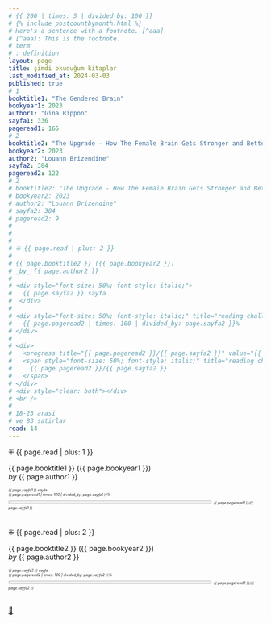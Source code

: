 ```yaml
---
# {{ 200 | times: 5 | divided_by: 100 }}
# {% include postcountbymonth.html %}
# Here's a sentence with a footnote. [^aaa]
# [^aaa]: This is the footnote.
# term
# : definition
layout: page
title: şimdi okuduğum kitaplar
last_modified_at: 2024-03-03
published: true
# 1
booktitle1: "The Gendered Brain"
bookyear1: 2023
author1: "Gina Rippon"
sayfa1: 336
pageread1: 165
# 2
booktitle2: "The Upgrade - How The Female Brain Gets Stronger and Better in Mid-life and Beyond"
bookyear2: 2023
author2: "Louann Brizendine"
sayfa2: 384
pageread2: 122
# 2
# booktitle2: "The Upgrade - How The Female Brain Gets Stronger and Better in Mid-life and Beyond"
# bookyear2: 2023
# author2: "Louann Brizendine"
# sayfa2: 384
# pageread2: 9
#
#
#
# ⁜ {{ page.read | plus: 2 }}
#
# {{ page.booktitle2 }} ({{ page.bookyear2 }})
# _by_ {{ page.author2 }}
#
# <div style="font-size: 50%; font-style: italic;">
#   {{ page.sayfa2 }} sayfa
#  </div>
#
# <div style="font-size: 50%; font-style: italic;" title="reading challenge 2023">
#   {{ page.pageread2 | times: 100 | divided_by: page.sayfa2 }}%
# </div>
#
# <div>
#   <progress title="{{ page.pageread2 }}/{{ page.sayfa2 }}" value="{{ page.pageread2 }}" max="{{ page.sayfa2 }}" style="width: 80%;"></progress>
#   <span style="font-size: 50%; font-style: italic;" title="reading challenge 2023">
#     {{ page.pageread2 }}/{{ page.sayfa2 }}
#   </span>
# </div>
# <div style="clear: both"></div>
# <br />
#
# 18-23 arasi
# ve 83 satirlar
read: 14
---
```

⁜ {{ page.read | plus: 1 }}

{{ page.booktitle1 }} ({{ page.bookyear1 }})  
_by_ {{ page.author1 }}

<div style="font-size: 50%; font-style: italic;">
   {{ page.sayfa1 }} sayfa
 </div>

 <div style="font-size: 50%; font-style: italic;" title="reading challenge 2023"> 
   {{ page.pageread1 | times: 100 | divided_by: page.sayfa1 }}%
 </div>

 <div>
   <progress title="{{ page.pageread1 }}/{{ page.sayfa1 }}" value="{{ page.pageread1 }}" max="{{ page.sayfa1 }}" style="width: 80%;"></progress>
   <span style="font-size: 50%; font-style: italic;" title="reading challenge 2023"> 
     {{ page.pageread1 }}/{{ page.sayfa1 }}
   </span>
 </div>

<br />

 <div style="clear: both"></div>
 <br />
⁜ {{ page.read | plus: 2 }}  

{{ page.booktitle2 }} ({{ page.bookyear2 }})  
_by_ {{ page.author2 }}  

<div style="font-size: 50%; font-style: italic;">  
  {{ page.sayfa2 }} sayfa  
  </div>  

<div style="font-size: 50%; font-style: italic;" title="reading challenge 2023">  
  {{ page.pageread2 | times: 100 | divided_by: page.sayfa2 }}%  
 </div>  

 <div>  
   <progress title="{{ page.pageread2 }}/{{ page.sayfa2 }}" value="{{ page.pageread2 }}" max="{{ page.sayfa2 }}" style="width: 80%;"></progress>  
   <span style="font-size: 50%; font-style: italic;" title="reading challenge 2023">  
    {{ page.pageread2 }}/{{ page.sayfa2 }}  
   </span>  
 </div>  
 <div style="clear: both"></div>  
 <br />  

[🍃](https://www.nonfictionbooks.xyz/now.html "şimdi okuduğum kitaplar")
